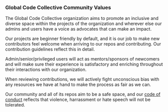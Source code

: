 ### Global Code Collective Community Values

The Global Code Collective organization aims to promote an inclusive and diverse space
within the projects of the organization and wherever else our admins and users
have a voice as advocates that can make an impact.

Our projects are beginner friendly by default, and it is our job to make new
contributors feel welcome when arriving to our repos and contributing. Our
contribution guidelines reflect this in detail.

Admin/senior/privileged users will act as mentors/sponsors of newcomers and will
make sure their experience is satisfactory and enriching throughout their
interactions with our organization.

When reviewing contributions, we will actively fight unconscious bias with any
resources we have at hand to make the process as fair as we can.

Our community and all of its repos aim to be a safe space, and our [code of
conduct](https://github.com/globalcodecollective/base/blob/master/en/CODE_OF_CONDUCT.md)
reflects that violence, harrassment or hate speech will not be tolerated.
